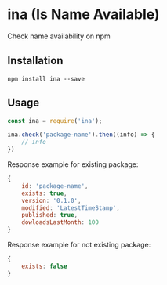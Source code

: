 ina (Is Name Available)
=========

Check name availability on npm


## Installation

    npm install ina --save


## Usage

``` javascript
const ina = require('ina');

ina.check('package-name').then((info) => {
    // info
})
```

Response example for existing package:
``` javascript
{
    id: 'package-name',
    exists: true,
    version: '0.1.0',
    modified: 'LatestTimeStamp',
    published: true,
    dowloadsLastMonth: 100
}
```

Response example for not existing package:
``` javascript
{
    exists: false
}
```
